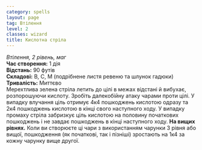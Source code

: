```yaml
---
category: spells
layout: page
tag: Втілення
level: 2
classes: wizard
title: Кислотна стріла
---
```


_Втілення, 2 рівень, маг_  
**Час створення:** 1 дія  
**Відстань:** 90 футів  
**Складові:** В, С, М (подрібнене листя ревеню та шлунок гадюки)  
**Тривалість:** Миттєво  
Мерехтлива зелена стріла летить до цілі в межах відстані й вибухає, розпорошуючи кислоту. Зробіть далекобійну атаку чарами проти цілі. У випадку влучання ціль отримує 4к4 пошкоджень кислотою одразу та 2к4 пошкоджень кислотою в кінці свого наступного ходу. У випадку промаху стріла забризкує ціль кислотою на половину початкових пошкоджень і не завдає пошкоджень в кінці наступного ходу. **На вищих рівнях.** Коли ви створюєте ці чари з використанням чарунки 3 рівня або вищої, пошкодження (як початкові, так і пізніші) зростають на 1к4 за кожну чарунку вище другої.
